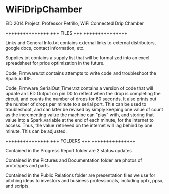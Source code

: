 WiFiDripChamber
===============

EID 2014 Project, Professor Petrillo, WiFi Connected Drip Chamber


+++++++++++++++
+++  FILES  +++
+++++++++++++++


Links and General Info.txt contains external
	links to external distributors, google docs, 
	contact information, etc. 

Supplies.txt contains a supply list that will be formalized into 
	an excel spreadsheet for price optimization in the future.

Code_Firmware.txt contains attempts to write code and troubleshoot 
	the Spark.io IDE. 

Code_Firmware_SerialOut_Timer.txt contains a version of code that will update an LED Output 
	on pin D0 to reflect when the drop is completing the circuit, and counts the number of
	drops for 60 seconds. 
	It also prints out the number of drops per minute to a serial port. This can be used to 
	troubleshoot, and can later be revised by simply keeping one value of count as the incrementing 
	value the machine can "play" with, and storing that value into a Spark.variable at the end of each
	minute, for the internet to access. Thus, the value retrieved on the internet will lag behind 
	by one minute. This can be adjusted.



+++++++++++++++
+++ FOLDERS +++
+++++++++++++++


Contained in the Progress Report folder are 2 status updates

Contained in the Pictures and Documentation folder are photos 
of prototypes and parts.

Contained in the Public Relations folder are presentation files
we use for pitching ideas to investors and business professionals, 
including pptx, ppsx, and scripts.

